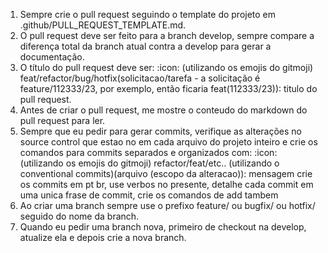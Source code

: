 1. Sempre crie o pull request seguindo o template do projeto em .github/PULL_REQUEST_TEMPLATE.md.
2. O pull request deve ser feito para a branch develop, sempre compare a diferença total da branch atual contra a develop para gerar a documentação.
3. O título do pull request deve ser: :icon: (utilizando os emojis do gitmoji) feat/refactor/bug/hotfix(solicitacao/tarefa - a solicitação é feature/112333/23, por exemplo, então ficaria feat(112333/23)): titulo do pull request.
4. Antes de criar o pull request, me mostre o conteudo do markdown do pull request para ler.
5. Sempre que eu pedir para gerar commits, verifique as alterações no source control que estao no em cada arquivo do projeto inteiro e crie os comandos para commits separados e organizados com:
   :icon: (utilizando os emojis do gitmoji) refactor/feat/etc.. (utilizando o conventional commits)(arquivo (escopo da alteracao)): mensagem crie os commits em pt br, use verbos no presente, detalhe cada commit em uma unica frase de commit, crie os comandos de add tambem
6. Ao criar uma branch sempre use o prefixo feature/ ou bugfix/ ou hotfix/ seguido do nome da branch.
7. Quando eu pedir uma branch nova, primeiro de checkout na develop, atualize ela e depois crie a nova branch.

